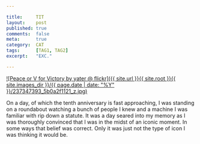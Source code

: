 ```yaml
---

title:     TIT
layout:    post
published: true
comments:  false
meta:      true
category:  CAT
tags:      [TAG1, TAG2]
excerpt:   "EXC."

---
```


[![Peace or V for Victory by yater @ flickr]({{ site.url }}{{ site.root }}{{ site.images_dir }}/{{ page.date | date: "%Y" }}/237347393_5b0a2f1121_z.jpg)](http://www.flickr.com/photos/yatesaustin/237347393/)

On a day, of which the tenth anniversary is fast approaching, I was standing on a roundabout watching a bunch of people I knew and a machine I was familiar with rip down a statute. It was a day seared into my memory as I was thoroughly convinced that I was in the midst of an iconic moment. In some ways that belief was correct. Only it was just not the type of icon I was thinking it would be.

